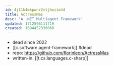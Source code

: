 ```yaml
---
id: 4j11k4mkpwnr2vtjhoiim4d
title: ActressMas
desc: 'A .NET Multiagent Framework'
updated: 1712596111719
created: 1694452336060
---
```


- dead since 2022
- [[c.software.agent-framework]] #dead
- repo: https://github.com/florinleon/ActressMas
- written-in: [[t.cs.languages.c-sharp]]